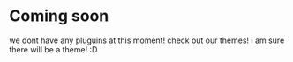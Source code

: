 # Coming soon

we dont have any pluguins at this moment! check out our themes! i am sure there will be a theme! :D
